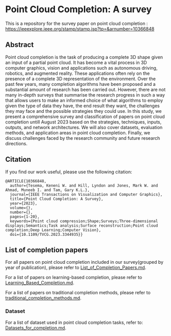 # Point Cloud Completion: A survey 

This is a repository for the survey paper on point cloud completion : https://ieeexplore.ieee.org/stamp/stamp.jsp?tp=&arnumber=10366848 

## Abstract
Point cloud completion is the task of producing a complete 3D shape given an input of a partial point cloud. It has become a vital process in 3D computer graphics, vision and applications such as autonomous driving, robotics, and augmented reality. These applications often rely on the presence of a complete 3D representation of the environment. Over the past few years, many completion algorithms have been proposed and a substantial amount of research has been carried out. However, there are not many in-depth surveys that summarise the research progress in such a way that allows users to make an informed choice of what algorithms to employ given the type of data they have, the end result they want, the challenges they may face and the possible strategies they could use. In this study, we present a comprehensive survey and classification of papers on point cloud completion untill August 2023 based on the strategies, techniques, inputs, outputs, and network architectures. We will also cover datasets, evaluation methods, and application areas in point cloud completion. Finally, we discuss challenges faced by the research community and future research directions.

## Citation
If you find our work useful, please use the following citation: 
```
@ARTICLE{10366848,
  author={Tesema, Keneni W. and Hill, Lyndon and Jones, Mark W. and Ahmad, Muneeb I. and Tam, Gary K.L.},
  journal={IEEE Transactions on Visualization and Computer Graphics}, 
  title={Point Cloud Completion: A Survey}, 
  year={2023},
  volume={},
  number={},
  pages={1-20},
  keywords={Point cloud compression;Shape;Surveys;Three-dimensional displays;Semantics;Task analysis;Surface reconstruction;Point cloud completion;Deep Learning;Computer Vision},
  doi={10.1109/TVCG.2023.3344935}}
```
## List  of completion papers

For all papers on point cloud completion included in our survey(grouped by year of publication), please refer to [List_of_Completion_Papers.md](./List_of_Completion_Papers.md). 

For a list of papers on learning-based completion, please refer to [Learning_Based_Completion.md](./Learning_Based_completion.md).

For a list of papers on traditional completion methods, please refer to [traditional_completion_methods.md](./traditional_completion_methods.md). 

### Dataset

For a list of dataset used in point cloud completion tasks, refer to: [Datasets_for_completion.md](./Datasets_for_completion.md).




